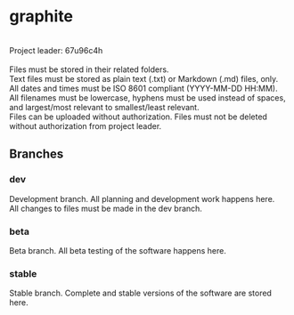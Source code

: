 # graphite
<br/>
Project leader: 67u96c4h<br/>
<br/>
Files must be stored in their related folders.<br/>
Text files must be stored as plain text (.txt) or Markdown (.md) files, only.<br/>
All dates and times must be ISO 8601 compliant (YYYY-MM-DD HH:MM).<br/>
All filenames must be lowercase, hyphens must be used instead of spaces, and largest/most relevant to smallest/least relevant.<br/>
Files can be uploaded without authorization. Files must not be deleted without authorization from project leader.<br/>

## Branches
### dev
Development branch. All planning and development work happens here.<br/>
All changes to files must be made in the dev branch.<br/>

### beta
Beta branch. All beta testing of the software happens here.<br/>

### stable
Stable branch. Complete and stable versions of the software are stored here.<br/>
